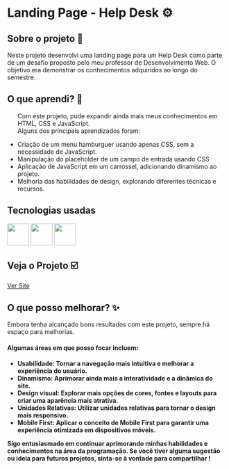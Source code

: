 # Landing Page - Help Desk ⚙️
## Sobre o projeto 📒
 
<p>Neste projeto desenvolvi uma landing page para um Help Desk como parte de um desafio proposto pelo meu professor de Desenvolvimento Web. O objetivo era demonstrar os conhecimentos adquiridos ao longo do semestre. </p>
  <h2>O que aprendi? 🌱</h2> 
 <ul>
  <p>  Com este projeto, pude expandir ainda mais meus conhecimentos em HTML, CSS e JavaScript. <br> Alguns dos principais aprendizados foram:</p>
  
<li>Criação de um menu hamburguer usando apenas CSS, sem a necessidade de JavaScript.</li>
<li>Manipulação do placeholder de um campo de entrada usando CSS</li>
<li>Aplicação de JavaScript em um carrossel, adicionando dinamismo ao projeto.</li>
<li>Melhoria das habilidades de design, explorando diferentes técnicas e recursos.</li>

 </ul>
  
## Tecnologias usadas
<div>
  <img height="50" width="50" src="https://cdn.jsdelivr.net/gh/devicons/devicon/icons/html5/html5-original.svg" />  
  <img height="50" width="50" src="https://cdn.jsdelivr.net/gh/devicons/devicon/icons/css3/css3-original.svg" />
  <img height="50" width="50" src="https://cdn.jsdelivr.net/gh/devicons/devicon/icons/javascript/javascript-original.svg" /> 
</div>

<h2>Veja o Projeto ☑️ </h2>
<a href="https://xmurilo.github.io/helpDesk-Landing-Page/" target="_blank">Ver Site</a>

<h2>O que posso melhorar? ✨</h2>

 <p>Embora tenha alcançado bons resultados com este projeto, sempre há espaço para melhorias.</p>

<h4>Algumas áreas em que posso focar incluem:<h4>

<ul>
  <li>Usabilidade: Tornar a navegação mais intuitiva e melhorar a experiência do usuário.
  </li>
  <li>Dinamismo: Aprimorar ainda mais a interatividade e a dinâmica do site.
  </li>
  <li>Design visual: Explorar mais opções de cores, fontes e layouts para criar uma aparência mais atrativa.
</li>
  <li>Unidades Relativas: Utilizar unidades relativas para tornar o design mais responsivo.
</li>
  <li>Mobile First: Aplicar o conceito de Mobile First para garantir uma experiência otimizada em dispositivos móveis.
</li>
</ul>

<p>Sigo entusiasmado em continuar aprimorando minhas habilidades e conhecimentos na área da programação. Se você tiver alguma sugestão ou ideia para futuros projetos, sinta-se à vontade para compartilhar !</p>


